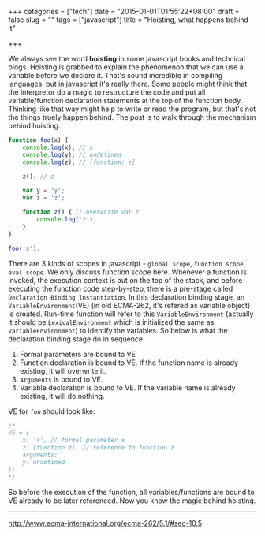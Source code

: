 +++
categories = ["tech"]
date = "2015-01-01T01:55:22+08:00"
draft = false
slug = ""
tags = ["javascript"]
title = "Hoisting, what happens behind it"

+++

We always see the word **hoisting** in some javascript books and technical blogs. Hoisting is grabbed to explain the phenomenon that we can use a variable before we declare it. That's sound incredible in compiling languages, but in javascript it's really there. Some people might think that the interpretor do a magic to restructure the code and put all variable/function declaration statements at the top of the function body. Thinking like that way might help to write or read the program, but that's not the things truely happen behind. The post is to walk through the mechanism behind hoisting.

<span class="more"></span>

```javascript
function foo(x) {
	console.log(x); // x
	console.log(y); // undefined
	console.log(z); // [function: z]

	z(); // z

	var y = 'y';
	var z = 'z';

	function z() { // overwrite var z
		console.log('z');
	}
}

foo('x');
```
There are 3 kinds of scopes in javascript - `global scope`, `function scope`, `eval scope`. We only discuss function scope here. Whenever a function is invoked, the execution context is put on the top of the stack, and before executing the function code step-by-step, there is a pre-stage called `Declaration Binding Instantiation`. In this declaration binding stage, an `VariableEnvironment`(VE) (in old ECMA-262, it's refered as variable object) is created. Run-time function will refer to this `VariableEnvironment` (actually it should be `LexicalEnvironment` which is initialized the same as `VariableEnvironment`) to identify the variables. So below is what the declaration binding stage do in sequence

1. Formal parameters are bound to VE
2. Function declaration is bound to VE. If the function name is already existing, it will overwrite it.
3. `Arguments` is bound to VE.
4. Variable declaration is bound to VE. If the variable name is already existing, it will do nothing.

VE for `foo` should look like:
```javascript
/*
VE = {
    x: 'x', // formal parameter x
    z: [function z], // reference to function z
    arguments:
    y: undefined
};
*/
```
So before the execution of the function, all variables/functions are bound to VE already to be later referenced. Now you know the magic behind hoisting.

---

http://www.ecma-international.org/ecma-262/5.1/#sec-10.5

